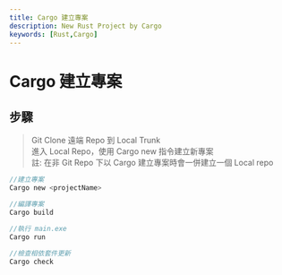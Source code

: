 ```yaml
---
title: Cargo 建立專案
description: New Rust Project by Cargo
keywords: [Rust,Cargo]
---
```


# Cargo 建立專案

## 步驟
> Git Clone 遠端 Repo 到 Local Trunk  
> 進入 Local Repo，使用 Cargo new 指令建立新專案  
> 註: 在非 Git Repo 下以 Cargo 建立專案時會一併建立一個 Local repo  


```Rust
//建立專案
Cargo new <projectName>

//編譯專案
Cargo build

//執行 main.exe
Cargo run

//檢查相依套件更新
Cargo check

```

